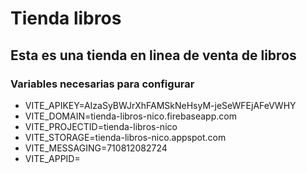 # Tienda libros

## Esta es una tienda en linea de venta de libros

### Variables necesarias para configurar
- VITE_APIKEY=AIzaSyBWJrXhFAMSkNeHsyM-jeSeWFEjAFeVWHY
- VITE_DOMAIN=tienda-libros-nico.firebaseapp.com
- VITE_PROJECTID=tienda-libros-nico
- VITE_STORAGE=tienda-libros-nico.appspot.com
- VITE_MESSAGING=710812082724
- VITE_APPID=